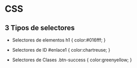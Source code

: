 
# CSS

## 3 Tipos de selectores

- Selectores de elementos
 h1 {
    color:#016fff;
    }

- Selectores de ID
 #enlace1 {
    color:chartreuse;
    }

- Selectores de Clases
 .btn-success {
    color:greenyellow;
    }